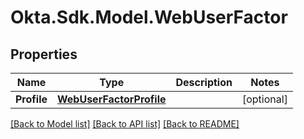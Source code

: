 # Okta.Sdk.Model.WebUserFactor
## Properties

Name | Type | Description | Notes
------------ | ------------- | ------------- | -------------
**Profile** | [**WebUserFactorProfile**](WebUserFactorProfile.md) |  | [optional] 

[[Back to Model list]](../README.md#documentation-for-models) [[Back to API list]](../README.md#documentation-for-api-endpoints) [[Back to README]](../README.md)

